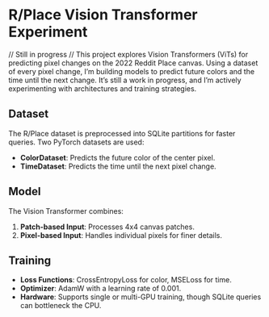 # R/Place Vision Transformer Experiment
// Still in progress //
This project explores Vision Transformers (ViTs) for predicting pixel changes on the 2022 Reddit Place canvas. Using a dataset of every pixel change, I’m building models to predict future colors and the time until the next change. It’s still a work in progress, and I’m actively experimenting with architectures and training strategies.

## Dataset
The R/Place dataset is preprocessed into SQLite partitions for faster queries. Two PyTorch datasets are used:
- **ColorDataset**: Predicts the future color of the center pixel.
- **TimeDataset**: Predicts the time until the next pixel change.

## Model
The Vision Transformer combines:
1. **Patch-based Input**: Processes 4x4 canvas patches.
2. **Pixel-based Input**: Handles individual pixels for finer details.

## Training
- **Loss Functions**: CrossEntropyLoss for color, MSELoss for time.
- **Optimizer**: AdamW with a learning rate of 0.001.
- **Hardware**: Supports single or multi-GPU training, though SQLite queries can bottleneck the CPU.
